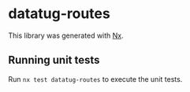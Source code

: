 # datatug-routes

This library was generated with [Nx](https://nx.dev).

## Running unit tests

Run `nx test datatug-routes` to execute the unit tests.
